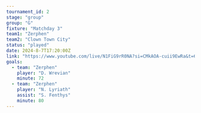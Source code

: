 ```yaml
---
tournament_id: 2
stage: "group"
group: "G"
fixture: "Matchday 3"
team1: "Zerphen"
team2: "Clown Town City"
status: "played"
date: 2024-8-7T17:20:00Z
link: "https://www.youtube.com/live/N1FiG9rR0NA?si=CMkAOA-cuii9EwRa&t=6137"
goals:
  - team: "Zerphen"
    player: "D. Wrevian"
    minute: 72
  - team: "Zerphen"
    player: "N. Lyriath"
    assist: "S. Fenthys"
    minute: 80
---
```


